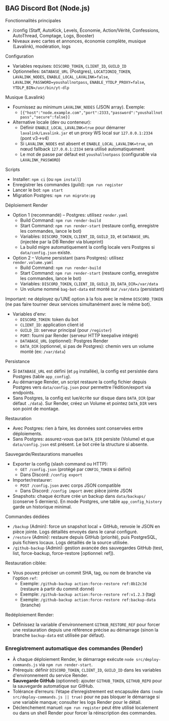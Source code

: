 ## BAG Discord Bot (Node.js)

Fonctionnalités principales
- /config (Staff, AutoKick, Levels, Économie, Action/Vérité, Confessions, AutoThread, Comptage, Logs, Booster)
- Niveaux avec cartes et annonces, économie complète, musique (Lavalink), modération, logs

Configuration
- Variables requises: `DISCORD_TOKEN`, `CLIENT_ID`, `GUILD_ID`
- Optionnelles: `DATABASE_URL` (Postgres), `LOCATIONIQ_TOKEN`, `LAVALINK_NODES`, `ENABLE_LOCAL_LAVALINK=false`, `LAVALINK_PASSWORD=youshallnotpass`, `ENABLE_YTDLP_PROXY=false`, `YTDLP_BIN=/usr/bin/yt-dlp`

Musique (Lavalink)
- Fournissez au minimum `LAVALINK_NODES` (JSON array). Exemple:
  - `[{"host":"node.example.com","port":2333,"password":"youshallnotpass","secure":false}]`
- Alternative locale (dev ou conteneur):
  - Définir `ENABLE_LOCAL_LAVALINK=true` pour démarrer `lavalink/Lavalink.jar` et un proxy WS local sur `127.0.0.1:2334` (pont v3→v4)
  - Si `LAVALINK_NODES` est absent et `ENABLE_LOCAL_LAVALINK=true`, un nœud fallback `127.0.0.1:2334` sera utilisé automatiquement
  - Le mot de passe par défaut est `youshallnotpass` (configurable via `LAVALINK_PASSWORD`)

Scripts
- Installer: `npm ci` (ou `npm install`)
- Enregistrer les commandes (guild): `npm run register`
- Lancer le bot: `npm start`
- Migration Postgres: `npm run migrate:pg`

Déploiement Render
- Option 1 (recommandé) – Postgres: utilisez `render.yaml`
  - Build Command: `npm run render-build`
  - Start Command: `npm run render-start` (restaure config, enregistre les commandes, lance le bot)
  - Variables: `DISCORD_TOKEN`, `CLIENT_ID`, `GUILD_ID`, et `DATABASE_URL` (injectée par la DB Render via blueprint)
  - La build migre automatiquement la config locale vers Postgres si `data/config.json` existe.
- Option 2 – Volume persistant (sans Postgres): utilisez `render.volume.yaml`
  - Build Command: `npm run render-build`
  - Start Command: `npm run render-start` (restaure config, enregistre les commandes, lance le bot)
  - Variables: `DISCORD_TOKEN`, `CLIENT_ID`, `GUILD_ID`, `DATA_DIR=/var/data`
  - Un volume nommé `bag-bot-data` est monté sur `/var/data` (persistant)
  
Important: ne déployez qu’UNE option à la fois avec le même `DISCORD_TOKEN` (ne pas faire tourner deux services simultanément avec le même bot).
- Variables d'env:
  - `DISCORD_TOKEN`: token du bot
  - `CLIENT_ID`: application client id
  - `GUILD_ID`: serveur principal (pour `/register`)
  - `PORT`: fourni par Render (serveur HTTP keepalive intégré)
  - `DATABASE_URL` (optionnel): Postgres Render
  - `DATA_DIR` (optionnel, si pas de Postgres): chemin vers un volume monté (ex: `/var/data`)

Persistance
- Si `DATABASE_URL` est défini (et `pg` installée), la config est persistée dans Postgres (table `app_config`).
- Au démarrage Render, un script restaure la config fichier depuis Postgres vers `data/config.json` pour permettre l’édition/export via endpoints.
- Sans Postgres, la config est lue/écrite sur disque dans `DATA_DIR` (par défaut `./data`). Sur Render, créez un Volume et pointez `DATA_DIR` vers son point de montage.

Restauration
- Avec Postgres: rien à faire, les données sont conservées entre déploiements.
- Sans Postgres: assurez-vous que `DATA_DIR` persiste (Volume) et que `data/config.json` est présent. Le bot crée la structure si absente.

Sauvegarde/Restaurations manuelles
- Exporter la config (slash command ou HTTP):
  - `GET /config.json` (protégé par `CONFIG_TOKEN` si défini)
  - Dans Discord: `/config export`
- Importer/restaurer:
  - `POST /config.json` avec corps JSON compatible
  - Dans Discord: `/config import` avec pièce jointe JSON
- Snapshots: chaque écriture crée un backup dans `data/backups/` (conserve 5 derniers). En mode Postgres, une table `app_config_history` garde un historique minimal.

Commandes dédiées
- `/backup` (Admin): force un snapshot local + GitHub, renvoie le JSON en pièce jointe. Logs détaillés envoyés dans le canal configuré.
- `/restore` (Admin): restaure depuis GitHub (priorité), puis PostgreSQL, puis fichiers locaux. Logs détaillés de la source utilisée.
- `/github-backup` (Admin): gestion avancée des sauvegardes GitHub (test, list, force-backup, force-restore [optionnel: ref]).

Restauration ciblée:
- Vous pouvez préciser un commit SHA, tag, ou nom de branche via l'option `ref`:
  - Exemple: `/github-backup action:force-restore ref:8b12c3d` (restaure à partir du commit donné)
  - Exemple: `/github-backup action:force-restore ref:v1.2.3` (tag)
  - Exemple: `/github-backup action:force-restore ref:backup-data` (branche)

Redéploiement Render:
- Définissez la variable d'environnement `GITHUB_RESTORE_REF` pour forcer une restauration depuis une référence précise au démarrage (sinon la branche `backup-data` est utilisée par défaut).

### Enregistrement automatique des commandes (Render)
- À chaque déploiement Render, le démarrage exécute `node src/deploy-commands.js` via `npm run render-start`.
- Prérequis: définir `DISCORD_TOKEN`, `CLIENT_ID`, `GUILD_ID` dans les variables d'environnement du service Render.
- **Sauvegarde GitHub** (optionnel): ajouter `GITHUB_TOKEN`, `GITHUB_REPO` pour la sauvegarde automatique sur GitHub.
- Tolérance d’erreurs: l’étape d’enregistrement est encapsulée dans `(node src/deploy-commands.js || true)` pour ne pas bloquer le démarrage si une variable manque; consulter les logs Render pour le détail.
- Déclenchement manuel: `npm run register` peut être utilisé localement ou dans un shell Render pour forcer la réinscription des commandes.

